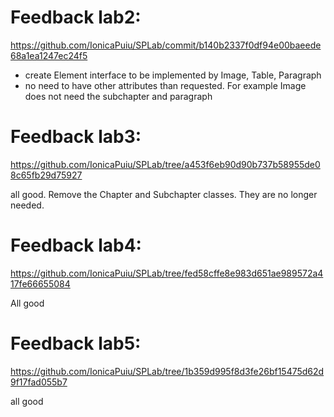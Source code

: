 # Feedback lab2: 
https://github.com/IonicaPuiu/SPLab/commit/b140b2337f0df94e00baeede68a1ea1247ec24f5

- create Element interface to be implemented by Image, Table, Paragraph
- no need to have other attributes than requested. For example Image does not need the subchapter and paragraph

# Feedback lab3: 
https://github.com/IonicaPuiu/SPLab/tree/a453f6eb90d90b737b58955de08c65fb29d75927

all good. Remove the Chapter and Subchapter classes. They are no longer needed.

# Feedback lab4:
https://github.com/IonicaPuiu/SPLab/tree/fed58cffe8e983d651ae989572a417fe66655084

All good

# Feedback lab5:
https://github.com/IonicaPuiu/SPLab/tree/1b359d995f8d3fe26bf15475d62d9f17fad055b7

all good
